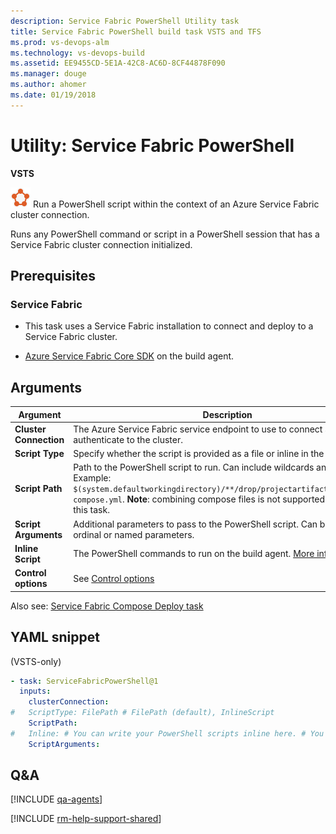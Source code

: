 ```yaml
---
description: Service Fabric PowerShell Utility task
title: Service Fabric PowerShell build task VSTS and TFS 
ms.prod: vs-devops-alm
ms.technology: vs-devops-build
ms.assetid: EE9455CD-5E1A-42C8-AC6D-8CF44878F090
ms.manager: douge
ms.author: ahomer
ms.date: 01/19/2018
---
```

[//]: # (monikerRange: 'vsts')

# Utility: Service Fabric PowerShell 

**VSTS**
 
![icon](_img/azure-service-fabric.png) Run a PowerShell script within the context of an Azure Service Fabric cluster connection.

Runs any PowerShell command or script in a PowerShell session that has a Service Fabric cluster connection initialized.

## Prerequisites

### Service Fabric

* This task uses a Service Fabric installation to connect and 
deploy to a Service Fabric cluster.  

* [Azure Service Fabric Core SDK](http://www.microsoft.com/web/handlers/webpi.ashx?command=getinstallerredirect&appid=MicrosoftAzure-ServiceFabric-CoreSDK) on the build agent.

## Arguments

| Argument | Description |
| -------- | ----------- |
| **Cluster Connection** | The Azure Service Fabric service endpoint to use to connect and authenticate to the cluster. |
| **Script Type** | Specify whether the script is provided as a file or inline in the task. |
| **Script Path** | Path to the PowerShell script to run. Can include wildcards and variables. Example: `$(system.defaultworkingdirectory)/**/drop/projectartifacts/**/docker-compose.yml`. **Note**: combining compose files is not supported as part of this task. |
| **Script Arguments** | Additional parameters to pass to the PowerShell script. Can be either ordinal or named parameters. |
| **Inline Script** | The PowerShell commands to run on the build agent. [More information](../utility/powershell.md) |
| **Control options** | See [Control options](../../concepts/process/tasks.md#controloptions) |

Also see: [Service Fabric Compose Deploy task](../deploy/service-fabric-compose-deploy.md)

[//]: # (::: moniker range="vsts")

## YAML snippet

(VSTS-only)

```YAML
- task: ServiceFabricPowerShell@1
  inputs:
    clusterConnection:
#   ScriptType: FilePath # FilePath (default), InlineScript
    ScriptPath:
#   Inline: # You can write your PowerShell scripts inline here. # You can also pass predefined and custom variables to this script using arguments
    ScriptArguments:
```

[//]: # (::: moniker-end)

## Q&A
<!-- BEGINSECTION class="md-qanda" -->

[!INCLUDE [qa-agents](../../_shared/qa-agents.md)]

<!-- ENDSECTION -->

[!INCLUDE [rm-help-support-shared](../../_shared/rm-help-support-shared.md)]
